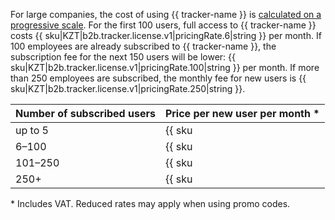 For large companies, the cost of using {{ tracker-name }} is [calculated on a progressive scale](../../tracker/pricing#sec_calculate). For the first 100 users, full access to {{ tracker-name }} costs {{ sku|KZT|b2b.tracker.license.v1|pricingRate.6|string }} per month. If 100 employees are already subscribed to {{ tracker-name }}, the subscription fee for the next 150 users will be lower: {{ sku|KZT|b2b.tracker.license.v1|pricingRate.100|string }} per month. If more than 250 employees are subscribed, the monthly fee for new users is {{ sku|KZT|b2b.tracker.license.v1|pricingRate.250|string }}.

| Number of subscribed users | Price per new user per month * |
| ----- | ----- |
| up to 5 | {{ sku|KZT|b2b.tracker.license.v1|string }} |
| 6–100 | {{ sku|KZT|b2b.tracker.license.v1|pricingRate.6|string }} |
| 101–250 | {{ sku|KZT|b2b.tracker.license.v1|pricingRate.100|string }} |
| 250+ | {{ sku|KZT|b2b.tracker.license.v1|pricingRate.250|string }} |

\* Includes VAT. Reduced rates may apply when using promo codes.
